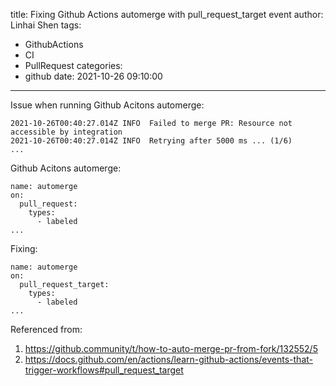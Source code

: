 title: Fixing Github Actions automerge with pull_request_target event
author: Linhai Shen
tags:
  - GithubActions
  - CI
  - PullRequest
categories:
  - github
date: 2021-10-26 09:10:00
---
Issue when running Github Acitons automerge:
```
2021-10-26T00:40:27.014Z INFO  Failed to merge PR: Resource not accessible by integration
2021-10-26T00:40:27.014Z INFO  Retrying after 5000 ms ... (1/6)
...
```
<!-- more -->
Github Acitons automerge:
```
name: automerge
on:
  pull_request:
    types:
      - labeled
...
```
Fixing:
```
name: automerge
on:
  pull_request_target:
    types:
      - labeled
...
```

Referenced from:
1. https://github.community/t/how-to-auto-merge-pr-from-fork/132552/5
2. https://docs.github.com/en/actions/learn-github-actions/events-that-trigger-workflows#pull_request_target
